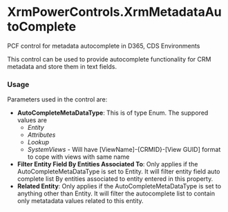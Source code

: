 # XrmPowerControls.XrmMetadataAutoComplete
PCF control for metadata autocomplete in D365, CDS Environments

This control can be used to provide autocomplete functionality for CRM metadata and store them in text fields.

### Usage

Parameters used in the control are:
* **AutoCompleteMetaDataType**: This is of type Enum. The suppored values are
  * _Entity_
  * _Attributes_
  * _Lookup_
  * _SystemViews_ - Will have [ViewName]-{CRMID}-[View GUID] format to cope with views with same name
* **Filter Entity Field By Entities Associated To**: Only applies if the AutoCompleteMetaDataType is set to Entity. It will filter entity field auto complete list By entities associated to entity entered in this property.
* **Related Entity**: Only applies if the AutoCompleteMetaDataType is set to anything other than Entity. It will filter the autocomplete list to contain only metatadata values related to this entity.

